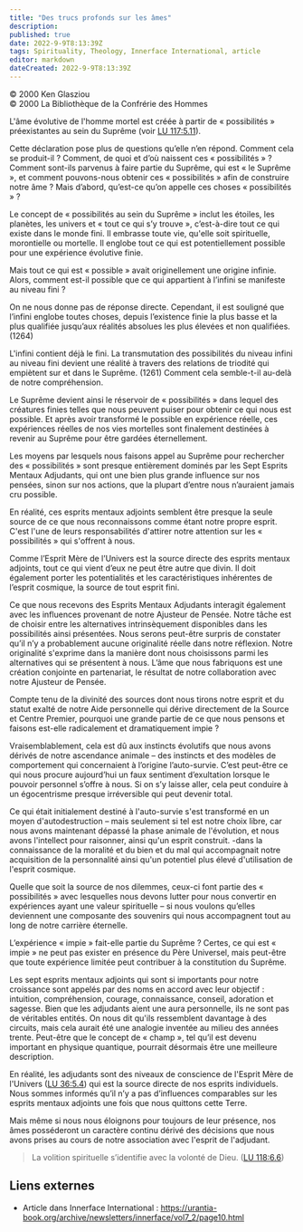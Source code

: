 ```yaml
---
title: "Des trucs profonds sur les âmes"
description: 
published: true
date: 2022-9-9T8:13:39Z
tags: Spirituality, Theology, Innerface International, article
editor: markdown
dateCreated: 2022-9-9T8:13:39Z
---
```


<p class="v-card v-sheet theme--light gray lighten-3 px-2">© 2000 Ken Glasziou<br>© 2000 La Bibliothèque de la Confrérie des Hommes</p>


L'âme évolutive de l'homme mortel est créée à partir de « possibilités » préexistantes au sein du Suprême (voir [LU 117:5.11](/fr/The_Urantia_Book/117#p5_11)).

Cette déclaration pose plus de questions qu’elle n’en répond. Comment cela se produit-il ? Comment, de quoi et d’où naissent ces « possibilités » ? Comment sont-ils parvenus à faire partie du Suprême, qui est « le Suprême », et comment pouvons-nous obtenir ces « possibilités » afin de construire notre âme ? Mais d’abord, qu’est-ce qu’on appelle ces choses « possibilités » ?

Le concept de « possibilités au sein du Suprême » inclut les étoiles, les planètes, les univers et « tout ce qui s’y trouve », c’est-à-dire tout ce qui existe dans le monde fini. Il embrasse toute vie, qu'elle soit spirituelle, morontielle ou mortelle. Il englobe tout ce qui est potentiellement possible pour une expérience évolutive finie.

Mais tout ce qui est « possible » avait originellement une origine infinie. Alors, comment est-il possible que ce qui appartient à l’infini se manifeste au niveau fini ?

On ne nous donne pas de réponse directe. Cependant, il est souligné que l’infini englobe toutes choses, depuis l’existence finie la plus basse et la plus qualifiée jusqu’aux réalités absolues les plus élevées et non qualifiées. (1264)

L'infini contient déjà le fini. La transmutation des possibilités du niveau infini au niveau fini devient une réalité à travers des relations de triodité qui empiètent sur et dans le Suprême. (1261) Comment cela semble-t-il au-delà de notre compréhension.

Le Suprême devient ainsi le réservoir de « possibilités » dans lequel des créatures finies telles que nous peuvent puiser pour obtenir ce qui nous est possible. Et après avoir transformé le possible en expérience réelle, ces expériences réelles de nos vies mortelles sont finalement destinées à revenir au Suprême pour être gardées éternellement.

Les moyens par lesquels nous faisons appel au Suprême pour rechercher des « possibilités » sont presque entièrement dominés par les Sept Esprits Mentaux Adjudants, qui ont une bien plus grande influence sur nos pensées, sinon sur nos actions, que la plupart d’entre nous n’auraient jamais cru possible.

En réalité, ces esprits mentaux adjoints semblent être presque la seule source de ce que nous reconnaissons comme étant notre propre esprit. C'est l'une de leurs responsabilités d'attirer notre attention sur les « possibilités » qui s'offrent à nous.

Comme l’Esprit Mère de l’Univers est la source directe des esprits mentaux adjoints, tout ce qui vient d’eux ne peut être autre que divin. Il doit également porter les potentialités et les caractéristiques inhérentes de l’esprit cosmique, la source de tout esprit fini.

Ce que nous recevons des Esprits Mentaux Adjudants interagit également avec les influences provenant de notre Ajusteur de Pensée. Notre tâche est de choisir entre les alternatives intrinsèquement disponibles dans les possibilités ainsi présentées. Nous serons peut-être surpris de constater qu’il n’y a probablement aucune originalité réelle dans notre réflexion. Notre originalité s'exprime dans la manière dont nous choisissons parmi les alternatives qui se présentent à nous. L’âme que nous fabriquons est une création conjointe en partenariat, le résultat de notre collaboration avec notre Ajusteur de Pensée.

Compte tenu de la divinité des sources dont nous tirons notre esprit et du statut exalté de notre Aide personnelle qui dérive directement de la Source et Centre Premier, pourquoi une grande partie de ce que nous pensons et faisons est-elle radicalement et dramatiquement impie ?

Vraisemblablement, cela est dû aux instincts évolutifs que nous avons dérivés de notre ascendance animale – des instincts et des modèles de comportement qui concernaient à l’origine l’auto-survie. C’est peut-être ce qui nous procure aujourd’hui un faux sentiment d’exultation lorsque le pouvoir personnel s’offre à nous. Si on s’y laisse aller, cela peut conduire à un égocentrisme presque irréversible qui peut devenir total.

Ce qui était initialement destiné à l'auto-survie s'est transformé en un moyen d'autodestruction – mais seulement si tel est notre choix libre, car nous avons maintenant dépassé la phase animale de l'évolution, et nous avons l'intellect pour raisonner, ainsi qu'un esprit construit. -dans la connaissance de la moralité et du bien et du mal qui accompagnait notre acquisition de la personnalité ainsi qu'un potentiel plus élevé d'utilisation de l'esprit cosmique.

Quelle que soit la source de nos dilemmes, ceux-ci font partie des « possibilités » avec lesquelles nous devons lutter pour nous convertir en expériences ayant une valeur spirituelle – si nous voulons qu’elles deviennent une composante des souvenirs qui nous accompagnent tout au long de notre carrière éternelle.

L’expérience « impie » fait-elle partie du Suprême ? Certes, ce qui est « impie » ne peut pas exister en présence du Père Universel, mais peut-être que toute expérience limitée peut contribuer à la constitution du Suprême.

Les sept esprits mentaux adjoints qui sont si importants pour notre croissance sont appelés par des noms en accord avec leur objectif : intuition, compréhension, courage, connaissance, conseil, adoration et sagesse. Bien que les adjudants aient une aura personnelle, ils ne sont pas de véritables entités. On nous dit qu'ils ressemblent davantage à des circuits, mais cela aurait été une analogie inventée au milieu des années trente. Peut-être que le concept de « champ », tel qu’il est devenu important en physique quantique, pourrait désormais être une meilleure description.

En réalité, les adjudants sont des niveaux de conscience de l'Esprit Mère de l'Univers ([LU 36:5.4](/fr/The_Urantia_Book/36#p5_4)) qui est la source directe de nos esprits individuels. Nous sommes informés qu’il n’y a pas d’influences comparables sur les esprits mentaux adjoints une fois que nous quittons cette Terre.

Mais même si nous nous éloignons pour toujours de leur présence, nos âmes posséderont un caractère continu dérivé des décisions que nous avons prises au cours de notre association avec l'esprit de l'adjudant.

> La volition spirituelle s’identifie avec la volonté de Dieu. ([LU 118:6.6](/fr/The_Urantia_Book/118#p6_6))

## Liens externes

- Article dans Innerface International : https://urantia-book.org/archive/newsletters/innerface/vol7_2/page10.html




